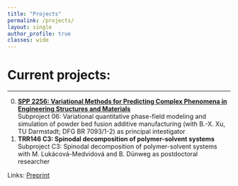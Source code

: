 ```yaml
---
title: "Projects"
permalink: /projects/
layout: single
author_profile: true
classes: wide
---
```


Current projects:
==================
* * *

0. **[SPP 2256: Variational Methods for Predicting Complex Phenomena in Engineering Structures and Materials](https://spp2256.ur.de/)**\
Subproject 06: Variational quantitative phase-field modeling and simulation of powder bed fusion additive manufacturing (with B.-X. Xu, TU Darmstadt; DFG BR 7093/1-2)
as principal intestigator
0. **TRR146 C3: Spinodal decomposition of polymer-solvent systems**\
Subproject C3: Spinodal decomposition of polymer-solvent systems with M. Lukácová-Medvidová and B. Dünweg
as postdoctoral researcher


Links: [Preprint](https://arxiv.org/abs/2211.07153)